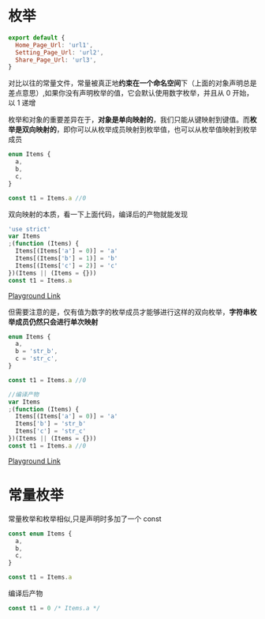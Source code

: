 # 枚举

```js
export default {
  Home_Page_Url: 'url1',
  Setting_Page_Url: 'url2',
  Share_Page_Url: 'url3',
}
```

对比以往的常量文件，常量被真正地**约束在一个命名空间**下（上面的对象声明总是差点意思）,如果你没有声明枚举的值，它会默认使用数字枚举，并且从 0 开始，以 1 递增

枚举和对象的重要差异在于，**对象是单向映射的**，我们只能从键映射到键值。而**枚举是双向映射的**，即你可以从枚举成员映射到枚举值，也可以从枚举值映射到枚举成员

```ts
enum Items {
  a,
  b,
  c,
}

const t1 = Items.a //0
```

双向映射的本质，看一下上面代码，编译后的产物就能发现

```js
'use strict'
var Items
;(function (Items) {
  Items[(Items['a'] = 0)] = 'a'
  Items[(Items['b'] = 1)] = 'b'
  Items[(Items['c'] = 2)] = 'c'
})(Items || (Items = {}))
const t1 = Items.a
```

[Playground Link](https://www.typescriptlang.org/zh/play?#code/KYOwrgtgBAkgLsCBnA3gKClAhgGg1AIz0wGM0BfNNEgexCTijgEYoBeWBZAOiygHp+ABipA)

但需要注意的是，仅有值为数字的枚举成员才能够进行这样的双向枚举，**字符串枚举成员仍然只会进行单次映射**

```ts
enum Items {
  a,
  b = 'str_b',
  c = 'str_c',
}

const t1 = Items.a //0

//编译产物
var Items
;(function (Items) {
  Items[(Items['a'] = 0)] = 'a'
  Items['b'] = 'str_b'
  Items['c'] = 'str_c'
})(Items || (Items = {}))
const t1 = Items.a //0
```

[Playground Link](https://www.typescriptlang.org/zh/play?#code/KYOwrgtgBAkgLsCBnA3gKClAhgGg1AIygF4oByJOAJwH0Cy9MBjE8y2pstAXzTSYD2ISlDgBGVvERIAdFigB6BQAY+QA)

# 常量枚举

常量枚举和枚举相似,只是声明时多加了一个 const

```ts
const enum Items {
  a,
  b,
  c,
}

const t1 = Items.a
```

编译后产物

```js
const t1 = 0 /* Items.a */
```
